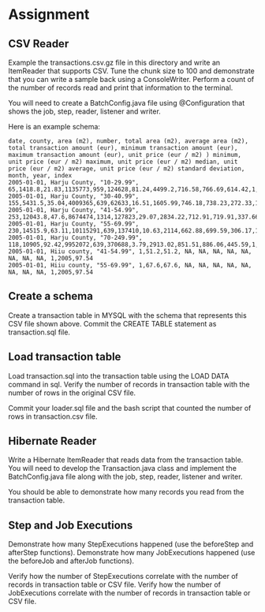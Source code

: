 # Assignment

## CSV Reader

Example the transactions.csv.gz file in this directory and write an ItemReader that supports CSV.
Tune the chunk size to 100 and demonstrate that you can write a sample back using a ConsoleWriter.
Perform a count of the number of records read and print that information to the terminal.

You will need to create a BatchConfig.java file using @Configuration that shows the job, step, reader, listener
and writer. 

Here is an example schema:

```
date, county, area (m2), number, total area (m2), average area (m2), total transaction amount (eur), minimum transaction amount (eur), maximum transaction amount (eur), unit price (eur / m2) ) minimum, unit price (eur / m2) maximum, unit price (eur / m2) median, unit price (eur / m2) average, unit price (eur / m2) standard deviation, month, year, index
2005-01-01, Harju County, "10-29.99", 65,1418.8,21.83,1135773,959,124628,81.24,4499.2,716.58,766.69,614.42,1,2005,97.54
2005-01-01, Harju County, "30-40.99", 155,5431.5,35.04,4009365,639,62633,16.51,1605.99,746.18,738.23,272.33,1,2005,97.54
2005-01-01, Harju County, "41-54.99", 253,12043.8,47.6,8674474,1314,127823,29.07,2834.22,712.91,719.91,337.66,1,2005,97.54
2005-01-01, Harju County, "55-69.99", 230,14515.9,63.11,10115291,639,137410,10.63,2114,662.88,699.59,306.17,1,2005,97.54
2005-01-01, Harju County, "70-249.99", 118,10905,92.42,9952072,639,370688,3.79,2913.02,851.51,886.06,445.59,1,2005,97.54
2005-01-01, Hiiu county, "41-54.99", 1,51.2,51.2, NA, NA, NA, NA, NA, NA, NA, NA, 1,2005,97.54
2005-01-01, Hiiu county, "55-69.99", 1,67.6,67.6, NA, NA, NA, NA, NA, NA, NA, NA, 1,2005,97.54
```

## Create a schema

Create a transaction table in MYSQL with the schema that represents this CSV file shown above.
Commit the CREATE TABLE statement as transaction.sql file.

## Load transaction table

Load transaction.sql into the transaction table using the LOAD DATA command in sql. Verify the number of records 
in transaction table with the number of rows in the original CSV file.

Commit your loader.sql file and the bash script that counted the number of rows in transaction.csv file.

## Hibernate Reader

Write a Hibernate ItemReader that reads data from the transaction table. You will need to develop the Transaction.java
class and implement the BatchConfig.java file along with the job, step, reader, listener and writer.

You should be able to demonstrate how many records you read from the transaction table.

## Step and Job Executions

Demonstrate how many StepExecutions happened (use the beforeStep and afterStep functions).
Demonstrate how many JobExecutions happened (use the beforeJob and afterJob functions).

Verify how the number of StepExecutions correlate with the number of records in transaction table or CSV file.
Verify how the number of JobExecutions correlate with the number of records in transaction table or CSV file.

